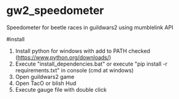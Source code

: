 # gw2_speedometer
Speedometer for beetle races in guildwars2 using mumblelink API

#install

1. Install python for windows with add to PATH checked (https://www.python.org/downloads/)
2. Execute "install_dependencies.bat" or execute "pip install -r requirements.txt" in console (cmd at windows)
3. Open guildwars2 game
4. Open TacO or blish Hud
5. Execute gauge file with double click

